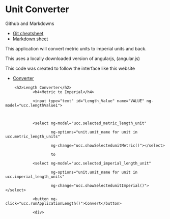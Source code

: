 # Unit Converter

Github and Markdowns

* [Git cheatsheet](https://www.git-tower.com/blog/git-cheat-sheet/)
* [Markdown sheet](https://github.com/adam-p/markdown-here/wiki/Markdown-Cheatsheet)

This application will convert metric units to imperial units and back.

This uses a locally downloaded version of angularjs, (angular.js)

This code was created to follow the interface like this website
* [Converter](http://convert.french-property.co.uk/)
 

```
	<h2>Length Converter</h2>
			<h4>Metric to Imperial</h4>

			<input type="text" id="Length_Value" name="VALUE" ng-model="ucc.lengthValue1">

			

			<select ng-model="ucc.selected_metric_length_unit" 

                    ng-options="unit.unit_name for unit in ucc.metric_length_units" 

                    ng-change="ucc.showSelectedunitMetric()"></select>

                    to

            <select ng-model="ucc.selected_imperial_length_unit" 

                    ng-options="unit.unit_name for unit in ucc.imperial_length_units" 

                    ng-change="ucc.showSelectedunitImperial()"></select>

            <button ng-click="ucc.runApplicationLength()">Convert</button>

			<div>
```